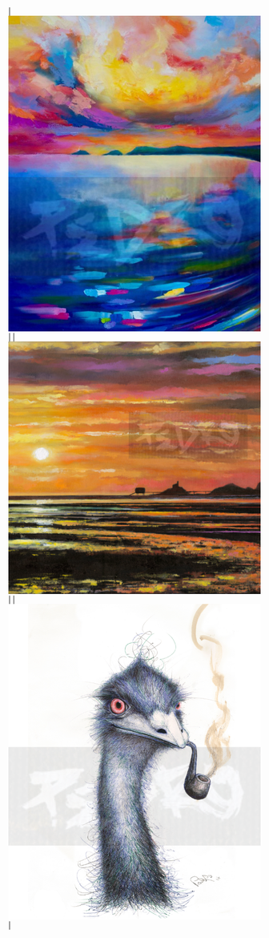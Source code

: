 |![Mumbles Head Pastiche](images/gallery/mumbles_bay_pastiche.png)|
|![Mumbles_Head_sunrise](images/gallery/mumbles_head_sunrise.png)|
|![Smoking_Ostrich](images/gallery/smoking_ostrich.png)|

